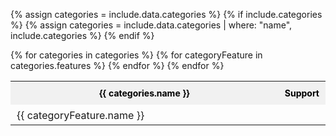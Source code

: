 {% assign categories = include.data.categories %}
{% if include.categories %}
{% assign categories = include.data.categories | where: "name", include.categories %}
{% endif %}

<table class="comparison-table">
  {% for categories in categories %}
  <tbody>
    <tr class="category-name">
      <th>{{ categories.name }}</th>
      <th>Support</th>
    </tr>
    {% for categoryFeature in categories.features %}
    <tr class="category-feature">
      <td>{{ categoryFeature.name }} <span class="support {{ categoryFeature.product }}"></span></td>
      <td>
        <span class="tooltip left" data-text="{{ categoryFeature.support }} support">
          <span class="support {{ categoryFeature.support }}"></span>
        </span>
      </td>
    </tr>
    {% endfor %}
  </tbody>
  {% endfor %}
</table>

<style>

/*** Tooltip ***/

.tooltip {
  position:relative;
}

.tooltip:before {
  content: attr(data-text);
  position:absolute;
  top:45%;
  transform:translateY(-50%);
  left:100%;
  margin-left:5px;
  width:120px;
  padding:5px;
  border-radius:3px;
  border:1px solid #ccc;
  background:#fefefe;
  color: #222;
  text-align:center;
  display:none;
  z-index:100;
}

.tooltip.left:before {
  left:initial;
  margin:initial;
  right:100%;
  margin-right:5px;
}

.tooltip:hover:before {
  display:block;
}

/*** Table ***/

.comparison-table {
  table-layout: fixed;
}

/*** Rows ***/

.category-feature {
  transition: all .2s;
  height: 26px;
}

.category-feature:hover {
  background: rgba(20,115,230,10%);
}

tbody tr.category-feature:last-child td {
  padding-bottom: 5px;
}

/*** Columns ***/

.category-name th {
  padding: 10px;
  font-size: 14px !important;
  font-weight: bold;
  color: black;
  background-color: #f1f1f1;
}

.category-name th:nth-child(1) {
   width: 100%;
}

.category-name th:nth-child(2) {
  width: 90px;
  text-align: center;
}

/*** Cells ***/

.category-feature td {
  padding: 7px 0px 0px 10px;
}

.category-feature td:nth-child(2) {
  text-align: center;
}

/*** Icons ***/

.support {
  height: 18px;
  font-size: 14px;
  font-weight: 400;
  padding: 5px 0;
}

.support.Commerce::before {
  display: inline-block;
  content: ' ';
  background-image: url('./images/commerce.svg');
  background-size: 14px 14px;
  height: 14px;
  width: 14px;
  margin-left: 5px;
  margin-bottom: -2px;
}

.support.Full::before {
  display: inline-block;
  content: ' ';
  background-image: url('./images/full.svg');
  background-size: 18px 18px;
  height: 18px;
  width: 18px;
}

.support.Partial::before {
  display: inline-block;
  content: ' ';
  background-image: url('./images/partial.svg');
  background-size: 18px 18px;
  height: 18px;
  width: 18px;
}

.support.Planned::before {
  display: inline-block;
  content: ' ';
  background-image: url('./images/planned.svg');
  background-size: 18px 18px;
  height: 18px;
  width: 18px;
}

.support.Custom::before {
  display: inline-block;
  content: ' ';
  background-image: url('./images/custom.svg');
  background-size: 18px 18px;
  height: 18px;
  width: 18px;
}

</style>